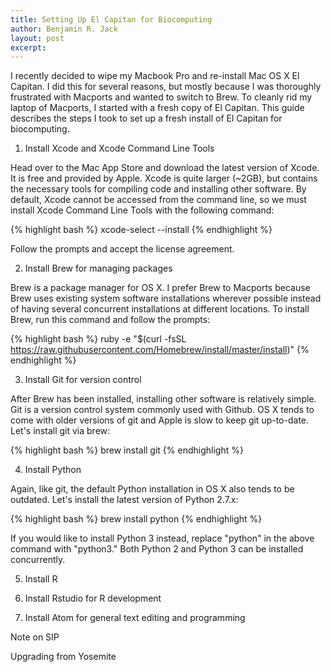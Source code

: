 ```yaml
---
title: Setting Up El Capitan for Biocomputing
author: Benjamin R. Jack
layout: post
excerpt:
---
```


I recently decided to wipe my Macbook Pro and re-install Mac OS X El Capitan. I did this for several reasons, but mostly because I was thoroughly frustrated with Macports and wanted to switch to Brew. To cleanly rid my laptop of Macports, I started with a fresh copy of El Capitan. This guide describes the steps I took to set up a fresh install of El Capitan for biocomputing.

1. Install Xcode and Xcode Command Line Tools

Head over to the Mac App Store and download the latest version of Xcode. It is free and provided by Apple. Xcode is quite larger (~2GB), but contains the necessary tools for compiling code and installing other software. By default, Xcode cannot be accessed from the command line, so we must install Xcode Command Line Tools with the following command:

{% highlight bash %}
xcode-select --install
{% endhighlight %}

Follow the prompts and accept the license agreement.

2. Install Brew for managing packages

Brew is a package manager for OS X. I prefer Brew to Macports because Brew uses existing system software installations wherever possible instead of having several concurrent installations at different locations. To install Brew, run this command and follow the prompts:

{% highlight bash %}
ruby -e "$(curl -fsSL https://raw.githubusercontent.com/Homebrew/install/master/install)"
{% endhighlight %}

3. Install Git for version control

After Brew has been installed, installing other software is relatively simple. Git is a version control system commonly used with Github. OS X tends to come with older versions of git and Apple is slow to keep git up-to-date. Let's install git via brew:

{% highlight bash %}
brew install git
{% endhighlight %}

4. Install Python

Again, like git, the default Python installation in OS X also tends to be outdated. Let's install the latest version of Python 2.7.x:

{% highlight bash %}
brew install python
{% endhighlight %}

If you would like to install Python 3 instead, replace "python" in the above command with "python3." Both Python 2 and Python 3 can be installed concurrently.

5. Install R



6. Install Rstudio for R development

7. Install Atom for general text editing and programming

Note on SIP

Upgrading from Yosemite
